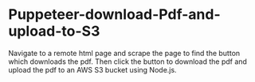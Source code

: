 # Puppeteer-download-Pdf-and-upload-to-S3

Navigate to a remote html page and scrape the page to find the button which downloads the pdf. Then click the button to download the pdf and upload the pdf to an AWS S3 bucket using Node.js.
